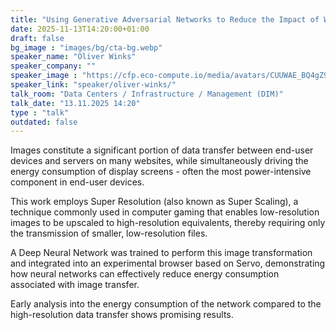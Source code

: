 ```yaml
---
title: "Using Generative Adversarial Networks to Reduce the Impact of Website Images 🇬🇧"
date: 2025-11-13T14:20:00+01:00
draft: false
bg_image : "images/bg/cta-bg.webp"
speaker_name: "Oliver Winks"
speaker_company: ""
speaker_image : "https://cfp.eco-compute.io/media/avatars/CUUWAE_BQ4gZ9c.jpg"
speaker_link: "speaker/oliver-winks/"
talk_room: "Data Centers / Infrastructure / Management (DIM)"
talk_date: "13.11.2025 14:20"
type : "talk"
outdated: false
---
```


Images constitute a significant portion of data transfer between end-user devices and servers on many websites, while simultaneously driving the energy consumption of display screens - often the most power-intensive component in end-user devices.

This work employs Super Resolution (also known as Super Scaling), a technique commonly used in computer gaming that enables low-resolution images to be upscaled to high-resolution equivalents, thereby requiring only the transmission of smaller, low-resolution files.

A Deep Neural Network was trained to perform this image transformation and integrated into an experimental browser based on Servo, demonstrating how neural networks can effectively reduce energy consumption associated with image transfer.

Early analysis into the energy consumption of the network compared to the high-resolution data transfer shows promising results.
